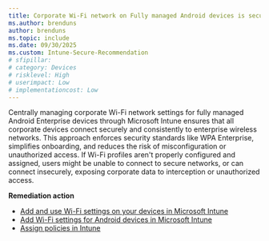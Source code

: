 ```yaml
---
title: Corporate Wi-Fi network on Fully managed Android devices is securely managed
ms.author: brenduns
author: brenduns
ms.topic: include
ms.date: 09/30/2025
ms.custom: Intune-Secure-Recommendation
# sfipillar: 
# category: Devices
# risklevel: High
# userimpact: Low
# implementationcost: Low
---
```

Centrally managing corporate Wi-Fi network settings for fully managed Android Enterprise devices through Microsoft Intune ensures that all corporate devices connect securely and consistently to enterprise wireless networks. This approach enforces security standards like WPA Enterprise, simplifies onboarding, and reduces the risk of misconfiguration or unauthorized access. If Wi-Fi profiles aren't properly configured and assigned, users might be unable to connect to secure networks, or can connect insecurely, exposing corporate data to interception or unauthorized access.

**Remediation action**

- [Add and use Wi-Fi settings on your devices in Microsoft Intune](/intune/intune-service/configuration/wi-fi-settings-configure)
- [Add Wi-Fi settings for Android devices in Microsoft Intune](/intune/intune-service/configuration/wi-fi-settings-android-enterprise)
- [Assign policies in Intune](/intune/intune-service/configuration/device-profile-assign)